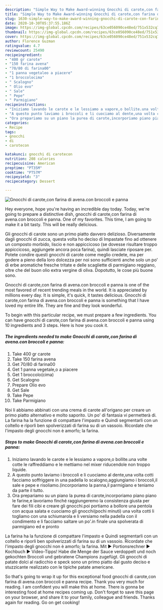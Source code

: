 ```yaml
---
description: "Simple Way to Make Award-winning Gnocchi di carote,con farina di avena.con broccoli e panna"
title: "Simple Way to Make Award-winning Gnocchi di carote,con farina di avena.con broccoli e panna"
slug: 1630-simple-way-to-make-award-winning-gnocchi-di-carote-con-farina-di-avenacon-broccoli-e-panna
date: 2020-10-30T05:37:55.186Z
image: https://img-global.cpcdn.com/recipes/63ce056090ce48ed/751x532cq70/gnocchi-di-carotecon-farina-di-avenacon-broccoli-e-panna-recipe-main-photo.jpg
thumbnail: https://img-global.cpcdn.com/recipes/63ce056090ce48ed/751x532cq70/gnocchi-di-carotecon-farina-di-avenacon-broccoli-e-panna-recipe-main-photo.jpg
cover: https://img-global.cpcdn.com/recipes/63ce056090ce48ed/751x532cq70/gnocchi-di-carotecon-farina-di-avenacon-broccoli-e-panna-recipe-main-photo.jpg
author: Florence Guzman
ratingvalue: 4.7
reviewcount: 25490
recipeingredient:
- "400 gr carote"
- "150 farina avena"
- "70/80 di farina00"
- "1 panna vegetaleo a piacere"
- "1 broccolocima"
- " Scalogno"
- " Olio evo"
- " Sale"
- " Pepe"
- " Parmigiano"
recipeinstructions:
- "Iniziamo lavando le carote e le lessiamo a vapore,o bollite.una volte cotte le raffreddiamo e le mettiamo nel mixer riducendole non troppo liquide."
- "A questo punto laviamo i broccoli e li cuociamo al dente,una volta cotti facciamo soffriggere in una padella lo scalogno,aggiungiamo i broccoli,il sale e pepe e risoliamo.(incorporiamo la panna,il parmigiano e teniamo da parte il tutto."
- "Ora prepariamo su un piano la purea di carote,incorporiamo piano piano le farine,e lavoriamo finché raggiungeremo la consistenza giusta per fare dei fili cibi e creare gli gnocchi.poi portiamo a bollore una pentola con acqua salata e cuociamo gli gnocchi(pochi minuti) una volta cotti li togliamo con una schiumarola e li versiamo nella padella con il condimento e li facciamo saltare un po&#39;.in finale una spolverata di parmigiano ed e pronto"
categories:
- Recipe
tags:
- gnocchi
- di
- carotecon

katakunci: gnocchi di carotecon 
nutrition: 208 calories
recipecuisine: American
preptime: "PT35M"
cooktime: "PT57M"
recipeyield: "3"
recipecategory: Dessert

---
```



![Gnocchi di carote,con farina di avena.con broccoli e panna](https://img-global.cpcdn.com/recipes/63ce056090ce48ed/751x532cq70/gnocchi-di-carotecon-farina-di-avenacon-broccoli-e-panna-recipe-main-photo.jpg)

Hey everyone, hope you're having an incredible day today. Today, we're going to prepare a distinctive dish, gnocchi di carote,con farina di avena.con broccoli e panna. One of my favorites. This time, I am going to make it a bit tasty. This will be really delicious.

Gli gnocchi di carote sono un primo piatto davvero delizioso. Diversamente dagli gnocchi di zucca, questa volta ho deciso di Impastate fino ad ottenere un composto morbido, liscio e non appiccicoso (se dovesse risultare troppo appiccicoso, aggiungete ancora poca farina), quindi lasciate riposare per. Potete condire questi gnocchi di carote come meglio credete, ma per godere a pieno della loro dolcezza per noi sono sufficienti anche solo un po&#39; di erbe aromatiche fresche tritate e delle scagliette di parmigiano reggiano, oltre che del buon olio extra vergine di oliva. Dopotutto, le cose più buone sono.

Gnocchi di carote,con farina di avena.con broccoli e panna is one of the most favored of recent trending meals in the world. It is appreciated by millions every day. It is simple, it's quick, it tastes delicious. Gnocchi di carote,con farina di avena.con broccoli e panna is something that I have loved my entire life. They are fine and they look wonderful.


To begin with this particular recipe, we must prepare a few ingredients. You can have gnocchi di carote,con farina di avena.con broccoli e panna using 10 ingredients and 3 steps. Here is how you cook it.

<!--inarticleads1-->

##### The ingredients needed to make Gnocchi di carote,con farina di avena.con broccoli e panna:

1. Take 400 gr carote
1. Take 150 farina avena
1. Get 70/80 di farina00
1. Get 1 panna vegetale,o a piacere
1. Get 1 broccolo(cima)
1. Get  Scalogno
1. Prepare  Olio evo
1. Get  Sale
1. Take  Pepe
1. Take  Parmigiano


Noi li abbiamo abbinati con una crema di carote all&#39;origano per creare un primo piatto alternativo e molto saporito. Un po&#39; di fantasia vi permetterà di. La farina ha la funzione di compattare l&#39;impasto e Quindi segmentarli con un coltello e riporli ben spolverizzati di farina su di un vassoio. Ricordate che l&#39;impasto degli gnocchi non è amorfo; la farina. 

<!--inarticleads2-->

##### Steps to make Gnocchi di carote,con farina di avena.con broccoli e panna:

1. Iniziamo lavando le carote e le lessiamo a vapore,o bollite.una volte cotte le raffreddiamo e le mettiamo nel mixer riducendole non troppo liquide.
1. A questo punto laviamo i broccoli e li cuociamo al dente,una volta cotti facciamo soffriggere in una padella lo scalogno,aggiungiamo i broccoli,il sale e pepe e risoliamo.(incorporiamo la panna,il parmigiano e teniamo da parte il tutto.
1. Ora prepariamo su un piano la purea di carote,incorporiamo piano piano le farine,e lavoriamo finché raggiungeremo la consistenza giusta per fare dei fili cibi e creare gli gnocchi.poi portiamo a bollore una pentola con acqua salata e cuociamo gli gnocchi(pochi minuti) una volta cotti li togliamo con una schiumarola e li versiamo nella padella con il condimento e li facciamo saltare un po&#39;.in finale una spolverata di parmigiano ed e pronto


La farina ha la funzione di compattare l&#39;impasto e Quindi segmentarli con un coltello e riporli ben spolverizzati di farina su di un vassoio. Ricordate che l&#39;impasto degli gnocchi non è amorfo; la farina. Mit ► Portionsrechner ► Kochbuch ► Video-Tipps! Habe die Menge der Sauce verdoppelt und noch gekochten Broccoli und gebratene Champions zugefügt. Gli gnocchi di patate dolci al radicchio e speck sono un primo piatto dal gusto deciso e stuzzicante realizzato con le tipiche patate americane. 

So that's going to wrap it up for this exceptional food gnocchi di carote,con farina di avena.con broccoli e panna recipe. Thank you very much for reading. I am confident you will make this at home. There is gonna be interesting food at home recipes coming up. Don't forget to save this page on your browser, and share it to your family, colleague and friends. Thanks again for reading. Go on get cooking!
